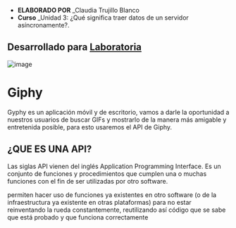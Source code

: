 * **ELABORADO POR** _Claudia Trujillo Blanco
* **Curso** _Unidad 3: ¿Qué significa traer datos de un servidor asíncronamente?.

## Desarrollado para [Laboratoria](http://laboratoria.la)

![image](https://user-images.githubusercontent.com/37419350/45051526-f556ae80-b049-11e8-824a-4cbcac8c6827.png)

# Giphy

Gyphy es un aplicación móvil y de escritorio, vamos a darle la oportunidad a nuestros usuarios de buscar GIFs y mostrarlo de la manera más amigable y entretenida posible, para esto usaremos el API de Giphy.

## ¿QUE ES UNA API?
Las siglas API vienen del inglés Application Programming Interface. Es un conjunto de funciones y procedimientos que cumplen una o muchas funciones con el fin de ser utilizadas por otro software.

permiten hacer uso de funciones ya existentes en otro software (o de la infraestructura ya existente en otras plataformas) para no estar reinventando la rueda constantemente, reutilizando así código que se sabe que está probado y que funciona correctamente


